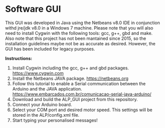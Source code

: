 # Software GUI

This GUI was developed in Java using the Netbeans v8.0 IDE in conjunction withd jre/jdk v8.0 in a Windows 7 machine. Please note that you will also need to install Cygwin with the following tools: gcc, g++, gbd and make. Also note that this project has not been mantained since 2015, so the installation guidelines maybe not be as accurate as desired. However, the GUI has been included for legacy purposes.

**Instructions:**

1. Install Cygwin including the gcc, g++ and gbd packages. https://www.cygwin.com
2. Install the Netbeans JAVA package. https://netbeans.org
3. Follow this tutorial to enable a Serial communication between the Arduino and the JAVA application. 
https://www.embarcados.com.br/comunicacao-serial-java-arduino/
4. Download and build the ALP_GUI project from this repository.
5. Connect your Arduino board.
6. Select your COM port and desired motor speed. This settings will be stored in the ALP/config.xml file.
7. Start typing your personalised messages!
